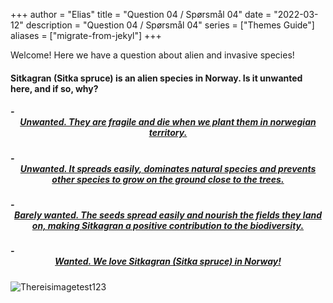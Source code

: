 +++
author = "Elias"
title = "Question 04 / Spørsmål 04"
date = "2022-03-12"
description = "Question 04 / Spørsmål 04"
series = ["Themes Guide"]
aliases = ["migrate-from-jekyl"]
+++

Welcome! Here we have a question about alien and invasive species!

#### Sitkagran (Sitka spruce) is an alien species in Norway. Is it unwanted here, and if so, why?


##### - <center> [Unwanted. They are fragile and die when we plant them in norwegian territory.](https://biodivgame.github.io/archive/question-1_04_false/wrong-answer/) </center>
##### - <center> [Unwanted. It spreads easily, dominates natural species and prevents other species to grow on the ground close to the trees.](https://biodivgame.github.io/archive/question-1_04_correct/right-answer/) </center>
##### - <center> [Barely wanted. The seeds spread easily and nourish the fields they land on, making Sitkagran a positive contribution to the biodiversity.](https://biodivgame.github.io/archive/question-1_04_false/wrong-answer/) </center>
##### - <center> [Wanted. We love Sitkagran (Sitka spruce) in Norway!](https://biodivgame.github.io/archive/question-1_04_false/wrong-answer/) </center>

![Thereisimagetest123](/img/sitka.jpg)	
